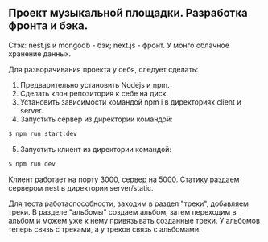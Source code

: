 ## Проект музыкальной площадки. Разработка фронта и бэка.

Стэк: nest.js и mongodb - бэк; next.js - фронт. У монго облачное хранение данных.

Для разворачивания проекта у себя, следует сделать:

1. Предварительно установить Nodejs и npm.
2. Сделать клон репозитория к себе на диск.
3. Установить зависимости командой npm i в директориях client и server.
4. Запустить сервер из директории командой:

```bash
$ npm run start:dev
```

5. Запустить клиент из директории командой:

```bash
$ npm run dev
```

Клиент работает на порту 3000, сервер на 5000. Статику раздаем сервером nest в директории server/static.

Для теста работаспособности, заходим в раздел "треки", добавляем треки. В разделе "альбомы" создаем альбом, затем переходим в альбом и можем уже к нему привязывать созданные треки. У альбомов теперь связь с треками, а у треков связь с альбомами.
